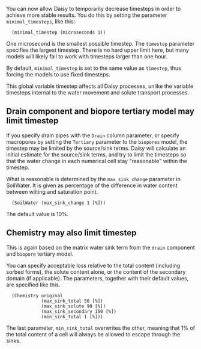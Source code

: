 You can now allow Daisy to temporarily decrease timesteps in order to achieve more stable results.  You do this by setting the parameter `minimal_timesteps`, like this:

```
  (minimal_timestep (microseconds 1))
```

One microsecond is the smallest possible timestep.  The `timestep` parameter specifies the largest timestep.  There is no hard upper limit here, but many models will likely fail to work with timesteps larger than one hour.

By default, `minimal_timestep` is set to the same value as `timestep`, thus forcing the models to use fixed timesteps.

This global variable timestep affects all Daisy processes, unlike the variable timesteps internal to the water movement and solute transport processes.

## Drain component and biopore tertiary model may limit timestep ##

If you specify drain pipes with the `Drain` column parameter, or specify macropores by setting the `Tertiary` parameter to the `biopores` model, the timestep may be limited by the source/sink terms.  Daisy will calculate an initial estimate for the source/sink terms, and try to limit the timesteps so that the water change in each numerical cell
stay "reasonable" within the timestep.

What is reasonable is determined by the `max_sink_change` parameter in SoilWater.  It is given as percentage of the difference in water content between wilting and saturation point.

```
  (SoilWater (max_sink_change 1 [%]))
```
The default value is 10%.

## Chemistry may also limit timestep ##

This is again based on the matrix water sink term from the `drain` component and `biopore` tertiary model.

You can specify acceptable loss relative to the total content (including sorbed forms), the solute content alone, or the content of the secondary domain (if applicable).  The parameters, together with their default values, are specified like this.

```
  (Chemistry original
             (max_sink_total 50 [%])
             (max_sink_solute 90 [%])
             (max_sink_secondary 150 [%])
             (min_sink_total 1 [%]))
```

The last parameter, `min_sink_total` overwrites the other, meaning that 1% of the total content of a cell will always be allowed to escape through the sinks.